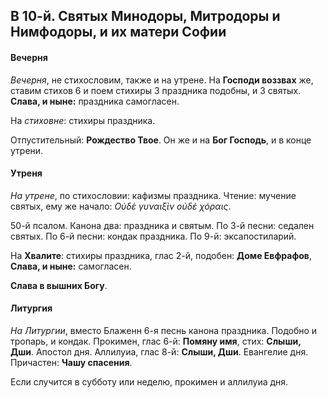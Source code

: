 
## В 10-й. Святых Минодоры, Митродоры и Нимфодоры, и их матери Софии

#### Вечерня

*Вечерня*, не стихословим, также и на утрене. На **Господи воззвах** же, ставим стихов 6 
и поем стихиры 3 праздника подобны, и 3 святых. **Слава, и ныне:** праздника самогласен.

На *стиховне*: стихиры праздника. 

Отпустительный: **Рождество Твое**.
Он же и на **Бог Господь**, и в конце утрени.

#### Утреня

*На утрене*, по стихословии: кафизмы праздника. Чтение: мучение святых, ему же начало: 
*Οὐδὲ γυναιξὶν οὐδὲ χόραις*. 

50-й псалом. 
Канона два: праздника и святым. 
По 3-й песни: седален святых. 
По 6-й песни: кондак праздника. 
По 9-й: эксапостиларий.

На **Хвалите**: стихиры праздника, глас 2-й, подобен: **Доме Евфрафов**, **Слава, и ныне:** самогласен.

**Слава в вышних Богу**.

#### Литургия

*На Литургии*, вместо Блаженн 6-я песнь канона праздника. Подобно и тропарь, и кондак. 
Прокимен, глас 6-й: **Помяну имя**, стих: **Слыши, Дши**. 
Апостол дня. 
Аллилуиа, глас 8-й: **Слыши, Дши**. 
Евангелие дня.
Причастен: **Чашу спасения**.

Если случится в субботу или неделю, прокимен и аллилуиа дня.
